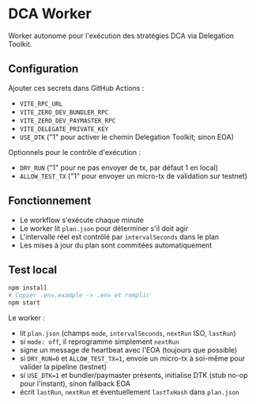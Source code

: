 # DCA Worker

Worker autonome pour l'exécution des stratégies DCA via Delegation Toolkit.

## Configuration

Ajouter ces secrets dans GitHub Actions :

- `VITE_RPC_URL`
- `VITE_ZERO_DEV_BUNDLER_RPC` 
- `VITE_ZERO_DEV_PAYMASTER_RPC`
- `VITE_DELEGATE_PRIVATE_KEY`
- `USE_DTK` ("1" pour activer le chemin Delegation Toolkit; sinon EOA)

Optionnels pour le contrôle d'exécution :

- `DRY_RUN` ("1" pour ne pas envoyer de tx, par défaut 1 en local)
- `ALLOW_TEST_TX` ("1" pour envoyer un micro-tx de validation sur testnet)

## Fonctionnement

- Le workflow s'exécute chaque minute
- Le worker lit `plan.json` pour déterminer s'il doit agir
- L'intervalle réel est contrôlé par `intervalSeconds` dans le plan
- Les mises à jour du plan sont commitées automatiquement

## Test local

```bash
npm install
# Copier .env.example -> .env et remplir
npm start
```

Le worker :

- lit `plan.json` (champs `mode`, `intervalSeconds`, `nextRun` ISO, `lastRun`)
- si `mode: off`, il reprogramme simplement `nextRun`
- signe un message de heartbeat avec l'EOA (toujours que possible)
- si `DRY_RUN=0` et `ALLOW_TEST_TX=1`, envoie un micro-tx à soi-même pour valider la pipeline (testnet)
- si `USE_DTK=1` et bundler/paymaster présents, initialise DTK (stub no-op pour l'instant), sinon fallback EOA
- écrit `lastRun`, `nextRun` et éventuellement `lastTxHash` dans `plan.json`
